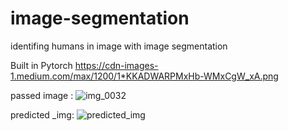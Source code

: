 # image-segmentation
identifing humans in image with image segmentation

Built in Pytorch
https://cdn-images-1.medium.com/max/1200/1*KKADWARPMxHb-WMxCgW_xA.png

passed image :
![img_0032](https://user-images.githubusercontent.com/98259409/153430988-2dc79c4f-9548-4d44-b979-630bd7dfe9f2.jpeg)

predicted _img:
![predicted_img](https://user-images.githubusercontent.com/98259409/153431054-b542e541-aaf3-4acd-b74e-163998d7659b.png)

